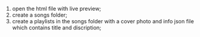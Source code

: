 1. open the html file with live preview;
2. create a songs folder;
3. create a playlists in the songs folder with a cover photo and info json file which contains title and discription;
